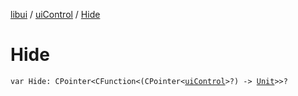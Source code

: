 [libui](../index.md) / [uiControl](index.md) / [Hide](./-hide.md)

# Hide

`var Hide: CPointer<CFunction<(CPointer<`[`uiControl`](index.md)`>?) -> `[`Unit`](https://kotlinlang.org/api/latest/jvm/stdlib/kotlin/-unit/index.html)`>>?`